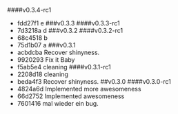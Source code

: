 ####v0.3.4-rc1
* fdd27f1 e
###v0.3.3
####v0.3.3-rc1
* 7d3218a d
###v0.3.2
####v0.3.2-rc1
* 68c4518 b
* 75d1b07 a
###v0.3.1
* acbdcba Recover shinyness.
* 9920293 Fix it Baby
* f5ab5e4 cleaning
####v0.3.1-rc1
* 2208d18 cleaning
* beda4f3 Recover shinyness.
##v0.3.0
####v0.3.0-rc1
* 4824a6d Implemented more awesomeness
* 66d2752 Implemented awesomeness
* 7601416 mal wieder ein bug.
